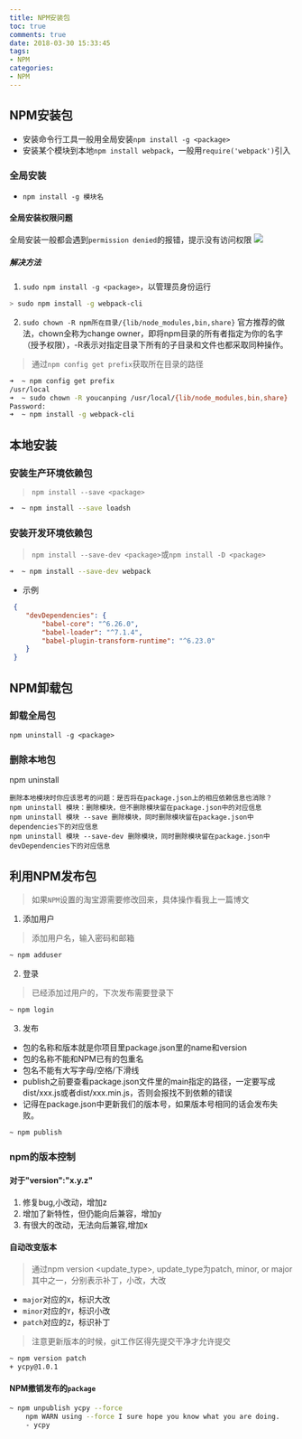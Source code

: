 ```yaml
---
title: NPM安装包
toc: true
comments: true
date: 2018-03-30 15:33:45
tags:
- NPM
categories:
- NPM
---
```


## NPM安装包
* 安装命令行工具一般用全局安装`npm install -g <package>`
* 安装某个模块到本地`npm install webpack`，一般用`require('webpack')`引入

### 全局安装
* `npm install -g 模块名`

#### 全局安装权限问题
全局安装一般都会遇到`permission denied`的报错，提示没有访问权限
![](http://our9i4zgx.bkt.clouddn.com/Jietu20180331-225153.png)

#####  解决方法
1. `sudo npm install -g <package>`，以管理员身份运行

```bash
> sudo npm install -g webpack-cli
```
2. `sudo chown -R npm所在目录/{lib/node_modules,bin,share}`
官方推荐的做法，chown全称为change owner，即将npm目录的所有者指定为你的名字（授予权限），-R表示对指定目录下所有的子目录和文件也都采取同种操作。
> 通过`npm config get prefix`获取所在目录的路径

```bash
➜  ~ npm config get prefix
/usr/local
➜  ~ sudo chown -R youcanping /usr/local/{lib/node_modules,bin,share}
Password:
➜  ~ npm install -g webpack-cli
```

## 本地安装
### 安装生产环境依赖包
> `npm install --save <package>`

```bash
➜  ~ npm install --save loadsh
```

### 安装开发环境依赖包
> `npm install --save-dev <package>`或`npm install -D <package>`

```bash
➜  ~ npm install --save-dev webpack
```

* 示例

```json
 {
    "devDependencies": {
        "babel-core": "^6.26.0",
        "babel-loader": "^7.1.4",
        "babel-plugin-transform-runtime": "^6.23.0"
    }
 }
```

## NPM卸载包
### 卸载全局包
```
npm uninstall -g <package>
```
### 删除本地包
npm uninstall <package>

```
删除本地模块时你应该思考的问题：是否将在package.json上的相应依赖信息也消除？
npm uninstall 模块：删除模块，但不删除模块留在package.json中的对应信息
npm uninstall 模块 --save 删除模块，同时删除模块留在package.json中dependencies下的对应信息
npm uninstall 模块 --save-dev 删除模块，同时删除模块留在package.json中devDependencies下的对应信息
```

## 利用NPM发布包
> 如果`NPM`设置的淘宝源需要修改回来，具体操作看我上一篇博文

1. 添加用户
> 添加用户名，输入密码和邮箱

```bash
~ npm adduser
```

2. 登录
> 已经添加过用户的，下次发布需要登录下
```bash
~ npm login
```

3. 发布
* 包的名称和版本就是你项目里package.json里的name和version
* 包的名称不能和NPM已有的包重名
* 包名不能有大写字母/空格/下滑线
* publish之前要查看package.json文件里的main指定的路径，一定要写成dist/xxx.js或者dist/xxx.min.js，否则会报找不到依赖的错误
* 记得在package.json中更新我们的版本号，如果版本号相同的话会发布失败。

```bash
~ npm publish
```

### npm的版本控制
####  对于"version":"x.y.z"
1. 修复bug,小改动，增加z
2. 增加了新特性，但仍能向后兼容，增加y
3. 有很大的改动，无法向后兼容,增加x

#### 自动改变版本
> 通过npm version <update_type>, update_type为patch, minor, or major其中之一，分别表示补丁，小改，大改

* `major`对应的`X`，标识大改
* `minor`对应的`Y`，标识小改
* `patch`对应的`Z`，标识补丁

> 注意更新版本的时候，git工作区得先提交干净才允许提交

```bash
~ npm version patch
+ ycpy@1.0.1
```

#### NPM撤销发布的`package`
```bash
~ npm unpublish ycpy --force
    npm WARN using --force I sure hope you know what you are doing.
    - ycpy
```


